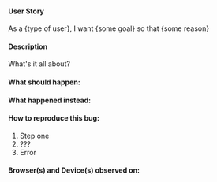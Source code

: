 <!-- For Feature Requests/Enhancements -->
#### User Story
As a {type of user}, I want {some goal} so that {some reason}

#### Description
What's it all about?

<!-- For Bugs -->
#### What should happen:

#### What happened instead:

#### How to reproduce this bug:

1. Step one
2. ???
3. Error

#### Browser(s) and Device(s) observed on:

<!-- Don't forget to add tags to this issue after you create it! -->
